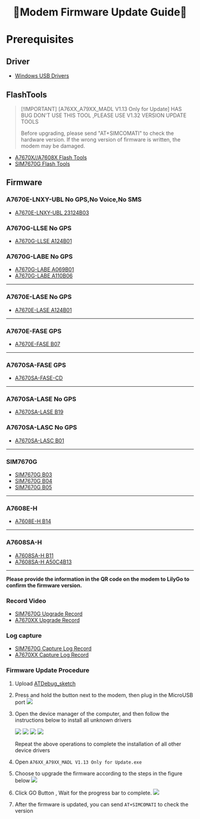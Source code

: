 
<h1 align = "center">🌟Modem Firmware Update Guide🌟</h1>

# Prerequisites

## Driver

* [Windows USB Drivers](https://drive.google.com/drive/folders/1-7x2z00a5VO7GZS96C6mDupNTBXIh--H?usp=sharing)

## FlashTools

> \[!IMPORTANT]
> [A76XX_A79XX_MADL V1.13 Only for Update] HAS BUG DON'T USE THIS TOOL ,PLEASE USE V1.32 VERSION UPDATE TOOLS
>
> Before upgrading, please send "AT+SIMCOMATI" to check the hardware version. If the wrong version of firmware is written, the modem may be damaged.

* [A7670X//A7608X Flash Tools](https://drive.google.com/file/d/12nt5-wcsUT6bRaEhfOMBSq0EhOl8R2by/view?usp=sharing)
* [SIM7670G Flash Tools](https://drive.google.com/file/d/1-CHQOXQhCJRr1S8rP_AGHVWGqE823wem/view?usp=sharing)

## Firmware

### A7670E-LNXY-UBL No GPS,No Voice,No SMS

* [A7670E-LNXY-UBL 23124B03](https://drive.google.com/file/d/12i1YNPVsygzwKhNnboiGVRn_nG6QulQA/view?usp=sharing)

### A7670G-LLSE No GPS

<!-- * [A7670G B18](https://drive.google.com/file/d/10BxF-O2aPQ9vB5N97VT3bxPguURNoMvF/view?usp=sharing) Known HTTP 715 Errors Don't use this version- -->
* [A7670G-LLSE A124B01](https://drive.google.com/file/d/1-UOq_7TxU8aNAY4KKuXtnoRt0UZwipSQ/view?usp=sharing)

<!-- (LTE-FDD B1/B2/B3/B4/B5/B7/B8/B12*/B13*LB18*/B19*/B20/B25*/B26*/B28/B66/ LTE-TDD B34/B38/B39/B40/B41 GSM/GPRS/EDGE 850/900/1800/1900 MHz) -->

### A7670G-LABE No GPS

* [A7670G-LABE A069B01](https://drive.google.com/file/d/10oSTTqhw7ZiiZ_LiqAb3WYV3LXwbpKtV/view?usp=sharing)
* [A7670G-LABE A110B06](https://drive.google.com/file/d/10fsorFI8SuTlcffufgphpYbt2JjUpqtg/view?usp=sharing)

<!-- (LTE-FDD B1/B2/B3/B4/B5/B7/B8/B20B28/B66/ LTE-TDD B34/B38/B39/B40/B41 GSM/GPRS/EDGE 850/900/1800/1900 MHz) -->

------------------------

### A7670E-LASE No GPS

<!-- * [A7670E-LASE B14](https://drive.google.com/file/d/1ERblToPH4FoAo2dVYn3B--u_FzhIzeMQ/view?usp=sharing) Known HTTP 715 Errors Don't use this version-->
* [A7670E-LASE A124B01](https://drive.google.com/file/d/1-14KABQxVgjcJjJVuofp1BkZd0VYZVWA/view?usp=sharing)<!-- 20241008 Update Fixed  HTTP 715 error-->

------------------------

### A7670E-FASE GPS

<!-- A011B07V01A7670M7_F_A7670E-FASE_CD_V101230711 -->
* [A7670E-FASE B07](https://drive.google.com/file/d/1-5A9w4MCXNz6F5ODhynne0rC9IUOeOdH/view?usp=sharing)<!-- 20241008 Update Fixed  HTTP 715 error-->

------------------------

### A7670SA-FASE GPS

<!-- A011B07V01A7670M7_F_A7670SA-FASE_CD_V101230712 -->
* [A7670SA-FASE-CD](https://drive.google.com/file/d/1-CcYlyPOYpIpcmSDjnfIXDE-GuazzLjO/view?usp=sharing) <!-- 20241009 Update Fixed  HTTP 715 error-->

------------------------

### A7670SA-LASE No GPS

* [A7670SA-LASE B19](https://drive.google.com/file/d/1-evoE-qTLzQEG3OrGdrq9SVuDxEVGHeQ/view?usp=sharing)

### A7670SA-LASC No GPS

* [A7670SA-LASC B01](https://drive.google.com/file/d/127FpmjV9TNFJcNEUK03X03sGpGGqFc-u/view?usp=sharing)

------------------------

### SIM7670G

<!-- * ~~[SIM7670G B02](https://drive.google.com/file/d/1-63xiw4TbGwHi3rQDzJpPKwp2SDNPXC1/view?usp=sharing) Known HTTP 715 Errors Don't use this version~~  -->
* [SIM7670G B03](https://drive.google.com/file/d/1bBrze2eDtrjEuJ_2yiufSo87eIk_mYkE/view?usp=sharing) <!-- 20241008 Update Fixed  HTTP 715 error-->
* [SIM7670G B04](https://drive.google.com/file/d/1-akwKQJttLbtLD48ApagusfBvS9ixZ4F/view?usp=sharing)
* [SIM7670G B05](https://drive.google.com/file/d/10VvMNzgKhAX25lHSIGHnD3ip7kWjFl0g/view?usp=sharing) <!-- 20241206 Fixed MQTTS error https://github.com/Xinyuan-LilyGO/LilyGO-T-A76XX/issues/183 , HTTPS MQTTS FIXED -->

------------------------

### A7608E-H

<!-- * [A7608E-H B11](https://drive.google.com/file/d/1IfNkPfQmfG3oqbXEZl0YD_9qgLsN4e_D/view?usp=sharing) -->
* [A7608E-H B14](https://drive.google.com/file/d/1NNixH5VYale9fS1JkHSBdoM-KiiMboWY/view?usp=sharing)

------------------------

### A7608SA-H

* [A7608SA-H B11](https://drive.google.com/file/d/1ktLzCjnd0TXzbiythU1EaWVkAokXzkf9/view?usp=sharing)
* [A7608SA-H A50C4B13](https://drive.google.com/file/d/1-LsgDug-Zz_0kU96HlCGtfks3ruvjcQb/view?usp=sharing)

------------------------

**Please provide the information in the QR code on the modem to LilyGo to confirm the firmware version.**

### Record Video 

* [SIM7670G Upgrade Record](https://www.youtube.com/watch?v=fAtrz_4DfVs)
* [A7670XX Upgrade Record](https://youtu.be/AZkm-Z7mKn8)


### Log capture

* [SIM7670G Capture Log Record](https://youtu.be/4vvNANhz86A)
* [A7670XX Capture Log Record](https://youtu.be/31MUyhX5UHs)



### Firmware Update Procedure

1. Upload [ATDebug_sketch](../examples/ATdebug/ATdebug.ino)
2. Press and hold the button next to the modem, then plug in the MicroUSB port
   ![](../images/upgrade/boot_pin.jpg)
   
3. Open the device manager of the computer, and then follow the instructions below to install all unknown drivers

   ![](../images/upgrade/step2.jpg)
   ![](../images/upgrade/step3.jpg)
   ![](../images/upgrade/step4.jpg)
   ![](../images/upgrade/step5.jpg)

    Repeat the above operations to complete the installation of all other device drivers

4. Open `A76XX_A79XX_MADL V1.13 Only for Update.exe`
5. Choose to upgrade the firmware according to the steps in the figure below
   ![](../images/upgrade/step1.jpg)
6. Click GO Button , Wait for the progress bar to complete.
   ![](../images/upgrade/step6.jpg)

7. After the firmware is updated, you can send `AT+SIMCOMATI` to check the version
